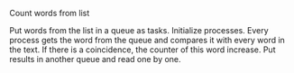 Count words from list

Put words from the list in a queue as tasks. Initialize <n> processes. Every process gets the word from the queue and compares it with every word in the text. If there is a coincidence, the counter of this word increase. Put results in another queue and read one by one.
